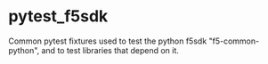 # pytest_f5sdk
Common pytest fixtures used to test the python f5sdk "f5-common-python", and to test libraries that depend on it.
